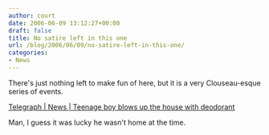 ```yaml
---
author: court
date: 2006-06-09 13:12:27+00:00
draft: false
title: No satire left in this one
url: /blog/2006/06/09/no-satire-left-in-this-one/
categories:
- News
---
```


There's just nothing left to make fun of here, but it is a very Clouseau-esque series of events.

[Telegraph | News | Teenage boy blows up the house with deodorant](http://www.telegraph.co.uk/news/main.jhtml;jsessionid=OW3WMZVTBOP45QFIQMGCFGGAVCBQUIV0?xml=/news/2006/06/01/ndeo01.xml)

Man, I guess it was lucky he wasn't home at the time.
